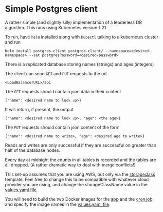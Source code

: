 # Simple Postgres client

A rather simple (and slightly silly) implementation of a leaderless DB algorithm. This runs using Kubernetes version 1.21

To run, have `helm` installed along with `kubectl` talking to a kubernetes cluster and run
```
helm install postgres-client postgres-client/ --namespace=<desired-namespace> --set postgresPassword=<desired-password>
```

There is a replicated database storing names (strings) and ages (integers)

The client can send `GET` and `PUT` requests to the url
```
<LoadBalancerURL>/api
```
The `GET` requests should contain json data in their content
```
{"name": <desired name to look up>}
```
It will return, if present, the output
```
{"name": <desired name to look up>, "age": <the age>}
```
The `PUT` requests should contain json content of the form
```
{"name": <desired name to write>, "age": <desired age to write>}
```
Reads and writes are only successful if they are successful on greater than half of the database nodes.

Every day at midnight the counts in all tables is recorded and the tables are all dropped. (A rather dramatic way to deal with merge conflicts!)

This set-up assumes that you are using AWS, but only via the [storageclass](storage_class.yaml) template. Feel free to change this to be compatible with whatever cloud provider you are using, and change the storageClassName value in the [values.yaml file](postgres-client/values.yaml).

You will need to build the two Docker images for the [app](app-container) and the [cron job](cron-container) and specify the image names in the [values.yaml file](postgres-client/values.yaml).


